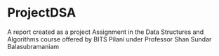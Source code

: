 # ProjectDSA

A report created as a project Assignment in the Data Structures and Algorithms course offered by BITS Pilani under Professor Shan Sundar Balasubramaniam
